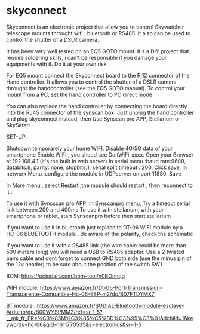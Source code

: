 # skyconnect



Skyconnect is an electronic project that allow you to control Skywatcher telescope mounts throught wifi , bluetooth or RS485. 
It also can be used to control the shutter of a DSLR camera.

It has been very well tested on an EQ5 GOTO mount.
It's a DIY project that require soldering skills, i can't be responsible if you damage your equipments with it. Do it at your own risk

For EQ5 mount connect the Skyconnect board to the Rj12 connector of the Hand controller.
It allows you to control the shutter of a DSLR camera throught the handcontroller (see the EQ5 GOTO manual). 
To control your mount from a PC, set the hand controller to PC direct mode

You can also replace the hand controller by connecting the board directly into the RJ45 connector of the synscan box.
Just unplug the hand controller and plug skyconnect instead, then Use Synscan pro APP, Stellarium or SkySafari

SET-UP:

Shutdown temporarely your home WIFI.
Disable 4G/5G data of your smartphone
Enable WIFI , you shoud see DoitWiFi_xxxx.
Open your Browser at 192.168.4.1 (it's the built in web server)
In serial menu :baud rate:9600, databits:8, parity: none, stopbits:1, serial split timeout : 200. Click save.
In network Menu :configure the module in UDPserver on port 11880. Save

In More menu , select Restart ,the module should restart , then reconnect to it . 

To use it with Syncscan pro APP: In Synscanpro menu, Try a timeout serial link between 200 and 400ms
To use it with stellarium, with your smartphone or tablet, start Synscanpro before then start stellarium

If you want to use it in bluetooth just replace to DT-06 WIFI module by a HC-06 BLUETOOTH module . Be aware of the polarity, check the schematic

If you want to use it with a RS485 link (the wire cable could be more than 500 meters long) you will need a USB to RS485 adapter.
Use a 2 twisted pairs cable and dont forget to connect GND both side (use the minus pin of the 12v header) to be sure about the position of the switch SW1.

BOM: https://octopart.com/bom-tool/n0BOnnqq


WIFI module: https://www.amazon.fr/Dt-06-Port-Transmission-Transparente-Compatible-Hc-06-ESP-m2/dp/B07FTDYMX7


BT module  : https://www.amazon.fr/SODIAL-Bluetooth-module-esclave-Arduino/dp/B00WYSPMM2/ref=sr_1_5?__mk_fr_FR=%C3%85M%C3%85%C5%BD%C3%95%C3%91&dchild=1&keywords=hc-06&qid=1611770535&s=electronics&sr=1-5

